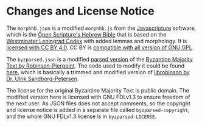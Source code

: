 # Changes and License Notice
The `morphhb.json` is a modified `morphhb.js` from the
[Javascripture](https://github.com/javascripture/javascripture) software, which
is the [Open Scripture's Hebrew Bible](https://github.com/openscriptures/morphhb)
that is based on the [Westminster Leningrad
Codex](http://www.tanach.us/Tanach.xml) with added lemmas and morphology. It is
[licensed with CC BY
4.0](https://github.com/openscriptures/morphhb/blob/master/LICENSE.md). CC BY
is [compatible with all version of GNU
GPL](https://www.gnu.org/licenses/license-list.en.html#ccby).

The `byzparsed.json` is a modified [parsed
version](https://github.com/byztxt/byzantine-majority-text/tree/master/parsed)
of the [Byzantine Majority Text by
Robinson-Pierpoint](https://github.com/byztxt/byzantine-majority-text). The
code used to modify it could be found
[here](https://github.com/benihyangbaik/byztxt-parsed-to-morphhb), which is
basically a trimmed and modified version of [librobinson by Dr. Ulrik
Sandborg-Petersen](https://github.com/byztxt/librobinson).

The license for the original Byzantine Majority Text is public domain. The
modified version here is licensed with GNU FDLv1.3 to ensure freedom of the
next user. As JSON files does not accept comments, so the copyright and license
notice is added in a separate file called `byzparsed-copyright`, and the whole
GNU FDLv1.3 license is in `byzparsed-LICENSE`.
